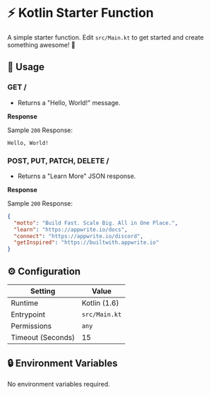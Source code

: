 # ⚡ Kotlin Starter Function

A simple starter function. Edit `src/Main.kt` to get started and create something awesome! 🚀

## 🧰 Usage

### GET /

- Returns a "Hello, World!" message.

**Response**

Sample `200` Response:

```text
Hello, World!
```

### POST, PUT, PATCH, DELETE /

- Returns a "Learn More" JSON response.

**Response**

Sample `200` Response:

```json
{
  "motto": "Build Fast. Scale Big. All in One Place.",
  "learn": "https://appwrite.io/docs",
  "connect": "https://appwrite.io/discord",
  "getInspired": "https://builtwith.appwrite.io"
}
```

## ⚙️ Configuration

| Setting           | Value          |
|-------------------|----------------|
| Runtime           | Kotlin (1.6)   |
| Entrypoint        | `src/Main.kt`  |
| Permissions       | `any`          |
| Timeout (Seconds) | 15             |

## 🔒 Environment Variables

No environment variables required.

